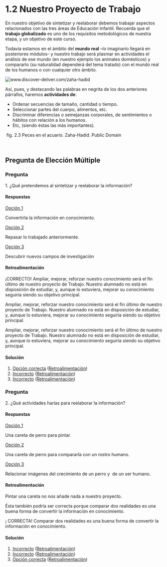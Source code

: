 # 1.2 Nuestro Proyecto de Trabajo

En nuestro objetivo de sintetizar y reelaborar debemos trabajar aspectos relacionados con las tres áreas de Educación Infantil. Recuerda que el **trabajo globalizado** es uno de los requisitos metodológicos de nuestra etapa, y un objetivo de este curso.

Todavía estamos en el ámbito del **mundo real** –lo imaginario llegará en posteriores módulos- y nuestro trabajo será plasmar en actividades el análisis de ese mundo (en nuestro ejemplo los animales domésticos) y compararlo (su naturalidad dependerá del tema tratado) con el mundo real de los humanos o con cualquier otro ámbito.


![](http://www.public-domain-photos.com/free-stock-photos-1-big/animals/aquarium-fish-23.jpg "www.discover-deliver.com/zaha-hadid")


Así, pues, y destacando las palabras en negrita de los dos anteriores párrafos, haremos **actividades de**:

*   Ordenar secuencias de tamaño, cantidad o tiempo.
*   Seleccionar partes del cuerpo, alimentos, etc.
*   Discriminar diferencias o semejanzas corporales, de sentimientos o hábitos con relación a los humanos. 
*   Etc, (siendo éstas las más importantes).

 fig. 2.3 Peces en el acuario. Zaha-Hadid. Public Domain

 

## Pregunta de Elección Múltiple

### Pregunta

1\. ¿Qué pretendemos al sintetizar y reelaborar la información?

#### Respuestas

[Opción 1](#answer-44_5)

Convertirla la información en conocimiento.

[Opción 2](#answer-44_173)

Repasar lo trabajado anteriormente.

[Opción 3](#answer-44_176)

Descubrir nuevos campos de investigación

#### Retroalimentación

¡CORRECTO! Ampliar, mejorar, reforzar nuestro conocimiento será el fin último de nuestro proyecto de Trabajo. Nuestro alumnado no está en disposición de estudiar, y, aunque lo estuviera, mejorar su conocimiento seguiría siendo su objetivo principal.

Ampliar, mejorar, reforzar nuestro conocimiento será el fin último de nuestro proyecto de Trabajo. Nuestro alumnado no está en disposición de estudiar, y, aunque lo estuviera, mejorar su conocimiento seguiría siendo su objetivo principal.

Ampliar, mejorar, reforzar nuestro conocimiento será el fin último de nuestro proyecto de Trabajo. Nuestro alumnado no está en disposición de estudiar, y, aunque lo estuviera, mejorar su conocimiento seguiría siendo su objetivo principal.

#### Solución

1.  [Opción correcta](#answer-44_5) ([Retroalimentación](#sa0b44_2))
2.  [Incorrecto](#answer-44_173) ([Retroalimentación](#sa1b44_2))
3.  [Incorrecto](#answer-44_176) ([Retroalimentación](#sa2b44_2))

### Pregunta

2\. ¿Qué actividades harías para reelaborar la información?

#### Respuestas

[Opción 1](#answer-44_185)

Una careta de perro para pintar.

[Opción 2](#answer-44_188)

Una careta de perro para compararla con un rostro humano.

[Opción 3](#answer-44_191)

Relacionar imágenes del crecimiento de un perro y  de un ser humano.

#### Retroalimentación

Pintar una careta no nos añade nada a nuestro proyecto.

Ésta también podría ser correcta porque comparar dos realidades es una buena forma de convertir la información en conocimiento.

¡ CORRECTA! Comparar dos realidades es una buena forma de convertir la información en conocimiento.

#### Solución

1.  [Incorrecto](#answer-44_185) ([Retroalimentación](#sa0b44_182))
2.  [Incorrecto](#answer-44_188) ([Retroalimentación](#sa1b44_182))
3.  [Opción correcta](#answer-44_191) ([Retroalimentación](#sa2b44_182))

